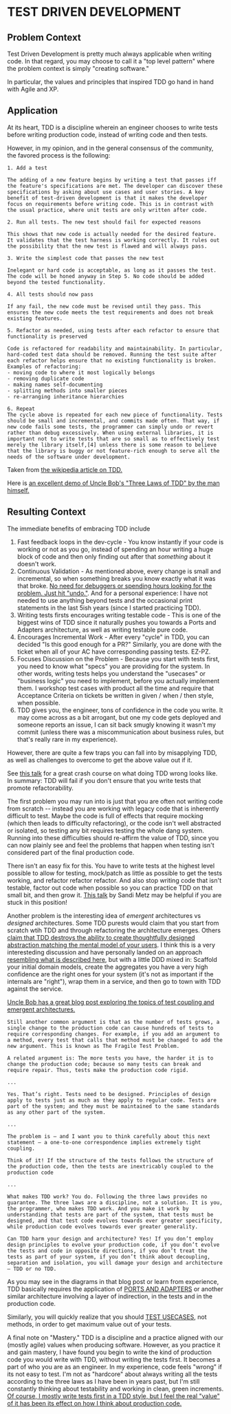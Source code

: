 # TEST DRIVEN DEVELOPMENT

## Problem Context
Test Driven Development is pretty much always applicable when writing code. In that regard, you may choose to call it a "top level pattern" where the problem context is simply "creating software."

In particular, the values and principles that inspired TDD go hand in hand with Agile and XP.

## Application
At its heart, TDD is a discipline wherein an engineer chooses to write tests before writing production code, instead of writing code and then tests.

However, in my opinion, and in the general consensus of the community, the favored process is the following:

```
1. Add a test

The adding of a new feature begins by writing a test that passes iff the feature's specifications are met. The developer can discover these specifications by asking about use cases and user stories. A key benefit of test-driven development is that it makes the developer focus on requirements before writing code. This is in contrast with the usual practice, where unit tests are only written after code.

2. Run all tests. The new test should fail for expected reasons

This shows that new code is actually needed for the desired feature. It validates that the test harness is working correctly. It rules out the possibility that the new test is flawed and will always pass.

3. Write the simplest code that passes the new test

Inelegant or hard code is acceptable, as long as it passes the test. The code will be honed anyway in Step 5. No code should be added beyond the tested functionality.

4. All tests should now pass

If any fail, the new code must be revised until they pass. This ensures the new code meets the test requirements and does not break existing features.

5. Refactor as needed, using tests after each refactor to ensure that functionality is preserved

Code is refactored for readability and maintainability. In particular, hard-coded test data should be removed. Running the test suite after each refactor helps ensure that no existing functionality is broken.
Examples of refactoring:
- moving code to where it most logically belongs
- removing duplicate code
- making names self-documenting
- splitting methods into smaller pieces
- re-arranging inheritance hierarchies

6. Repeat
The cycle above is repeated for each new piece of functionality. Tests should be small and incremental, and commits made often. That way, if new code fails some tests, the programmer can simply undo or revert rather than debug excessively. When using external libraries, it is important not to write tests that are so small as to effectively test merely the library itself,[4] unless there is some reason to believe that the library is buggy or not feature-rich enough to serve all the needs of the software under development.
```
Taken from [the wikipedia article on TDD.](https://en.wikipedia.org/wiki/Test-driven_development)

Here is [an excellent demo of Uncle Bob's "Three Laws of TDD" by the man himself.](https://www.youtube.com/watch?v=qkblc5WRn-U&ab_channel=IntelliJIDEAbyJetBrains)

## Resulting Context
The immediate benefits of embracing TDD include

1) Fast feedback loops in the dev-cycle - You know instantly if your code is working or not as you go, instead of spending an hour writing a huge block of code and then only finding out after that *something* about it doesn't work.
2) Continuous Validation - As mentioned above, every change is small and incremental, so when something breaks you know exactly what it was that broke. [No need for debuggers or spending hours looking for the problem. Just hit "undo."](https://www.artima.com/weblogs/viewpost.jsp?thread=23476). And for a personal experience: I have not needed to use anything beyond tests and the occasional print statements in the last 5ish years (since I started practicing TDD).
3) Writing tests firsts encourages writing testable code - This is one of the biggest wins of TDD since it naturally pushes you towards a Ports and Adapters architecture, as well as writing testable pure code.
4) Encourages Incremental Work - After every "cycle" in TDD, you can decided "Is this good enough for a PR?" Similarly, you are done with the ticket when all of your AC have corresponding passing tests. EZ-PZ.
5) Focuses Discussion on the Problem - Because you start with tests first, you need to know what "specs" you are providing for the system. In other words, writing tests helps you understand the "usecases" or "business logic" you need to implement, before you actually implement them. I workshop test cases with product all the time and require that Acceptance Criteria on tickets be written in given / when / then style, when possible.
6) TDD gives you, the engineer, tons of confidence in the code you write. It may come across as a bit arrogant, but one my code gets deployed and someone reports an issue, I can sit back smugly knowing it wasn't my commit (unless there was a miscommunication about business rules, but that's really rare in my experience).

However, there are quite a few traps you can fall into by misapplying TDD, as well as challenges to overcome to get the above value out if it.

See [this talk](https://www.youtube.com/watch?v=xPL84vvLwXA&ab_channel=VMwareTanzu) for a great crash course on what doing TDD wrong looks like. In summary: TDD will fail if you don't ensure that you write tests that promote refactorability.

The first problem you may run into is just that you are often not writing code from scratch -- instead you are working with legacy code that is inherently difficult to test. Maybe the code is full of effects that require mocking (which then leads to difficulty refactoring), or the code isn't well abstracted or isolated, so testing any bit requires testing the whole dang system. Running into these difficulties should re-affirm the value of TDD, since you can now plainly see and feel the problems that happen when testing isn't considered part of the final production code.

There isn't an easy fix for this. You have to write tests at the highest level possible to allow for testing, mock/patch as little as possible to get the tests working, and refactor refactor refactor. And also stop writing code that isn't testable, factor out code when possible so you can practice TDD on that small bit, and then grow it. [This talk](https://www.youtube.com/watch?v=8bZh5LMaSmE&t=830s&ab_channel=Confreaks) by Sandi Metz may be helpful if you are stuck in this position!

Another problem is the interesting idea of *emergent* architectures vs *designed* architectures. Some TDD purests would claim that you start from scratch wtih TDD and through refactoring the architecture emerges. Others [claim that TDD destroys the ability to create thoughtfully designed abstraction matching the mental model of your users](https://www.youtube.com/watch?v=ZrBQmIDdls4). I think this is a very interesteding discussion and have personally landed on an approach [resembling what is described here](https://www.youtube.com/watch?v=KtHQGs3zFAM), but with a little DDD mixed in: Scaffold your initial domain models, create the aggregates you have a very high confidence are the right ones for your system (it's not as important if the internals are "right"), wrap them in a service, and then go to town with TDD against the service.

[Uncle Bob has a great blog post exploring the topics of test coupling and emergent architectures.](https://blog.cleancoder.com/uncle-bob/2017/03/03/TDD-Harms-Architecture.html)

```
Still another common argument is that as the number of tests grows, a single change to the production code can cause hundreds of tests to require corresponding changes. For example, if you add an argument to a method, every test that calls that method must be changed to add the new argument. This is known as The Fragile Test Problem.

A related argument is: The more tests you have, the harder it is to change the production code; because so many tests can break and require repair. Thus, tests make the production code rigid.

...

Yes. That’s right. Tests need to be designed. Principles of design apply to tests just as much as they apply to regular code. Tests are part of the system; and they must be maintained to the same standards as any other part of the system.

...

The problem is – and I want you to think carefully about this next statement – a one-to-one correspondence implies extremely tight coupling.

Think of it! If the structure of the tests follows the structure of the production code, then the tests are inextricably coupled to the production code

...

What makes TDD work? You do. Following the three laws provides no guarantee. The three laws are a discipline, not a solution. It is you, the programmer, who makes TDD work. And you make it work by understanding that tests are part of the system, that tests must be designed, and that test code evolves towards ever greater specificity, while production code evolves towards ever greater generality.

Can TDD harm your design and architecture? Yes! If you don’t employ design principles to evolve your production code, if you don’t evolve the tests and code in opposite directions, if you don’t treat the tests as part of your system, if you don’t think about decoupling, separation and isolation, you will damage your design and architecture – TDD or no TDD.
```

As you may see in the diagrams in that blog post or learn from experience, TDD basically requires the application of [PORTS AND ADAPTERS](ports_and_adapters.md) or another similar architecture involving a layer of indirection, in the tests and in the production code.

Similarly, you will quickly realize that you should [TEST USECASES](test_usescases.md), not methods, in order to get maximum value out of your tests.

A final note on "Mastery." TDD is a discipline and a practice aligned with our (mostly agile) values when producing software. However, as you practice it and gain mastery, I have found you begin to write the kind of production code you would write with TDD, without writing the tests first. It becomes a part of who you are as an engineer. In my experience, code feels "wrong" if its not easy to test. I'm not as "hardcore" about always writing all the tests according to the three laws as I have been in years past, but I'm still constantly thinking about testability and working in clean, green increments. [Of course, I mostly write tests first in a TDD style, but I feel the real "value" of it has been its effect on how I think about production code.](https://blog.cleancoder.com/uncle-bob/2016/11/10/TDD-Doesnt-work.html)